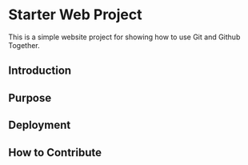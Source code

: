 # Starter Web Project

This is a simple website project for showing how to use Git and Github Together.  

## Introduction

## Purpose

## Deployment

## How to Contribute